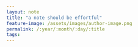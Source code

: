 ```yaml
---
layout: note
title: "a note should be effortful"
feature-image: /assets/images/author-image.png
permalink: /:year/:month/:day/:title
tags:
---
```

